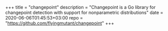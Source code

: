 +++
title = "changepoint"
description = "Changepoint is a Go library for changepoint detection with support for nonparametric distributions"
date = 2020-06-06T01:45:53+03:00
repo = "https://github.com/flyingmutant/changepoint"
+++
